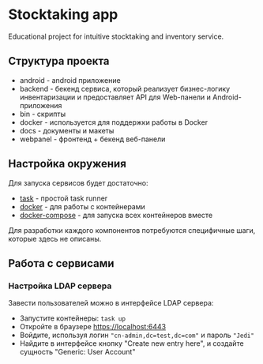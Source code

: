 # Stocktaking app

Educational project for intuitive stocktaking and inventory service.

## Структура проекта

* android - android приложение
* backend - бекенд сервиса, который реализует бизнес-логику инвентаризации и предоставляет API для Web-панели и Android-приложения
* bin - скрипты
* docker - используется для поддержки работы в Docker
* docs - документы и макеты
* webpanel - фронтенд + бекенд веб-панели

## Настройка окружения

Для запуска сервисов будет достаточно:

* [task](https://taskfile.org/#/installation) - простой task runner
* [docker](https://docs.docker.com/install) - для работы с контейнерами
* [docker-compose](https://docs.docker.com/compose/install/) - для запуска всех контейнеров вместе

Для разработки каждого компонентов потребуются специфичные шаги, которые здесь не описаны.

## Работа с сервисами

### Настройка LDAP сервера

Завести пользователей можно в интерфейсе LDAP сервера:

* Запустите контейнеры: `task up`
* Откройте в браузере [https://localhost:6443](https://localhost:6443)
* Войдите, используя логин `"cn-admin,dc=test,dc=com"` и пароль `"Jedi"`
* Найдите в интерфейсе кнопку "Create new entry here", и создайте сущность "Generic: User Account"
